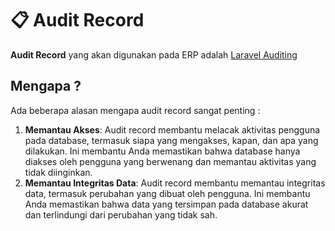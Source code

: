 # 📋 Audit Record

**Audit Record** yang akan digunakan pada ERP adalah [Laravel Auditing](https://laravel-auditing.com/docs/13.0/introduction)

## Mengapa ?

Ada beberapa alasan mengapa audit record sangat penting :&#x20;

1. **Memantau Akses**: Audit record membantu melacak aktivitas pengguna pada database, termasuk siapa yang mengakses, kapan, dan apa yang dilakukan. Ini membantu Anda memastikan bahwa database hanya diakses oleh pengguna yang berwenang dan memantau aktivitas yang tidak diinginkan.
2. **Memantau Integritas Data**: Audit record membantu memantau integritas data, termasuk perubahan yang dibuat oleh pengguna. Ini membantu Anda memastikan bahwa data yang tersimpan pada database akurat dan terlindungi dari perubahan yang tidak sah.
